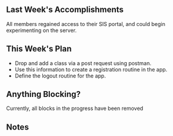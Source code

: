 
## Last Week's Accomplishments

All members regained access to their SIS portal, and could begin experimenting on the server.

## This Week's Plan

- Drop and add a class via a post request using postman.
- Use this information to create a registration routine in the app.
- Define the logout routine for the app.

## Anything Blocking?

Currently, all blocks in the progress have been removed

## Notes
